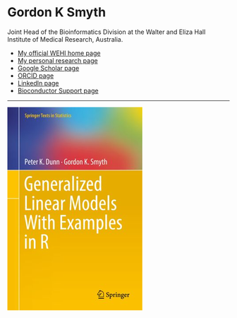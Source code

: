 # Gordon K Smyth

Joint Head of the Bioinformatics Division at the Walter and Eliza Hall Institute of Medical Research, Australia.

* [My official WEHI home page](http://www.wehi.edu.au/people/gordon-smyth)
* [My personal research page](http://www.statsci.org/smyth)
* [Google Scholar page](https://scholar.google.com.au/citations?user=k1z6axEAAAAJ&hl=en)
* [ORCID page](https://orcid.org/0000-0001-9221-2892)
* [LinkedIn page](https://au.linkedin.com/in/gordonsmyth)
* [Bioconductor Support page](https://support.bioconductor.org/u/179)

<hr size=2>
<a href="https://doi.org/10.1007/978-1-4419-0118-7"><img src="DunnSmythGLMs.jpg" alt="GLMs with Examples in R"></a>
